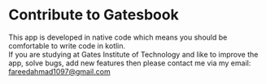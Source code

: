 # Contribute to Gatesbook

This app is developed in native code which means you should be comfortable to write code in kotlin.<br>
If you are studying at Gates Institute of Technology and like to improve the app, solve bugs, add new features then please contact me via my email: fareedahmad1097@gmail.com
